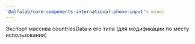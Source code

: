 ```yaml
---
'@alfalab/core-components-international-phone-input': minor
---
```


Экспорт массива countriesData и его типа (для модификации по месту использования)
